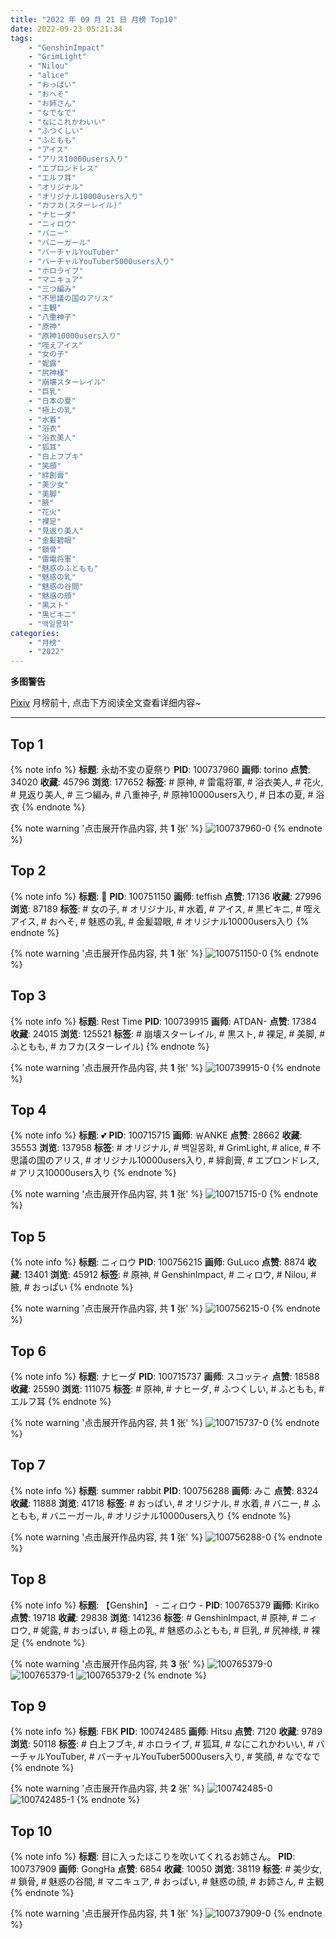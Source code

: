 ```yaml
---
title: "2022 年 09 月 21 日 月榜 Top10"
date: 2022-09-23 05:21:34
tags:
    - "GenshinImpact"
    - "GrimLight"
    - "Nilou"
    - "alice"
    - "おっぱい"
    - "おへそ"
    - "お姉さん"
    - "なでなで"
    - "なにこれかわいい"
    - "ふつくしい"
    - "ふともも"
    - "アイス"
    - "アリス10000users入り"
    - "エプロンドレス"
    - "エルフ耳"
    - "オリジナル"
    - "オリジナル10000users入り"
    - "カフカ(スターレイル)"
    - "ナヒーダ"
    - "ニィロウ"
    - "バニー"
    - "バニーガール"
    - "バーチャルYouTuber"
    - "バーチャルYouTuber5000users入り"
    - "ホロライブ"
    - "マニキュア"
    - "三つ編み"
    - "不思議の国のアリス"
    - "主観"
    - "八重神子"
    - "原神"
    - "原神10000users入り"
    - "咥えアイス"
    - "女の子"
    - "妮露"
    - "尻神様"
    - "崩壊スターレイル"
    - "巨乳"
    - "日本の夏"
    - "極上の乳"
    - "水着"
    - "浴衣"
    - "浴衣美人"
    - "狐耳"
    - "白上フブキ"
    - "笑顔"
    - "絆創膏"
    - "美少女"
    - "美脚"
    - "腋"
    - "花火"
    - "裸足"
    - "見返り美人"
    - "金髪碧眼"
    - "鎖骨"
    - "雷電将軍"
    - "魅惑のふともも"
    - "魅惑の乳"
    - "魅惑の谷間"
    - "魅惑の顔"
    - "黒スト"
    - "黒ビキニ"
    - "백일몽화"
categories:
    - "月榜"
    - "2022"
---
```


<i class="fa fa-triangle-exclamation"></i>**多图警告**<i class="fa fa-triangle-exclamation"></i>

[Pixiv](https://www.pixiv.net/) 月榜前十, 点击下方阅读全文查看详细内容~

<!-- more -->

---

## Top 1

{% note info %}
**标题**: 永劫不変の夏祭り
**PID**: 100737960 **画师**: torino
**点赞**: 34020 **收藏**: 45796 **浏览**: 177652
**标签**: # 原神, # 雷電将軍, # 浴衣美人, # 花火, # 見返り美人, # 三つ編み, # 八重神子, # 原神10000users入り, # 日本の夏, # 浴衣
{% endnote %}

{% note warning '点击展开作品内容, 共 **1** 张' %}
![100737960-0](https://i.pixiv.re/img-original/img/2022/08/25/00/00/10/100737960_p0.jpg)
{% endnote %}

## Top 2

{% note info %}
**标题**: 🍧
**PID**: 100751150 **画师**: teffish
**点赞**: 17136 **收藏**: 27996 **浏览**: 87189
**标签**: # 女の子, # オリジナル, # 水着, # アイス, # 黒ビキニ, # 咥えアイス, # おへそ, # 魅惑の乳, # 金髪碧眼, # オリジナル10000users入り
{% endnote %}

{% note warning '点击展开作品内容, 共 **1** 张' %}
![100751150-0](https://i.pixiv.re/img-original/img/2022/08/25/18/07/44/100751150_p0.jpg)
{% endnote %}

## Top 3

{% note info %}
**标题**: Rest Time
**PID**: 100739915 **画师**: ATDAN-
**点赞**: 17384 **收藏**: 24015 **浏览**: 125521
**标签**: # 崩壊スターレイル, # 黒スト, # 裸足, # 美脚, # ふともも, # カフカ(スターレイル)
{% endnote %}

{% note warning '点击展开作品内容, 共 **1** 张' %}
![100739915-0](https://i.pixiv.re/img-original/img/2022/08/25/01/17/34/100739915_p0.jpg)
{% endnote %}

## Top 4

{% note info %}
**标题**: 💕
**PID**: 100715715 **画师**: ￦ANKE
**点赞**: 28662 **收藏**: 35553 **浏览**: 137958
**标签**: # オリジナル, # 백일몽화, # GrimLight, # alice, # 不思議の国のアリス, # オリジナル10000users入り, # 絆創膏, # エプロンドレス, # アリス10000users入り
{% endnote %}

{% note warning '点击展开作品内容, 共 **1** 张' %}
![100715715-0](https://i.pixiv.re/img-original/img/2022/08/24/00/00/05/100715715_p0.jpg)
{% endnote %}

## Top 5

{% note info %}
**标题**: ニィロウ
**PID**: 100756215 **画师**: GuLuco
**点赞**: 8874 **收藏**: 13401 **浏览**: 45912
**标签**: # 原神, # GenshinImpact, # ニィロウ, # Nilou, # 腋, # おっぱい
{% endnote %}

{% note warning '点击展开作品内容, 共 **1** 张' %}
![100756215-0](https://i.pixiv.re/img-original/img/2022/08/25/21/57/32/100756215_p0.png)
{% endnote %}

## Top 6

{% note info %}
**标题**: ナヒーダ
**PID**: 100715737 **画师**: スコッティ
**点赞**: 18588 **收藏**: 25590 **浏览**: 111075
**标签**: # 原神, # ナヒーダ, # ふつくしい, # ふともも, # エルフ耳
{% endnote %}

{% note warning '点击展开作品内容, 共 **1** 张' %}
![100715737-0](https://i.pixiv.re/img-original/img/2022/08/24/00/00/09/100715737_p0.jpg)
{% endnote %}

## Top 7

{% note info %}
**标题**: summer rabbit
**PID**: 100756288 **画师**: みこ
**点赞**: 8324 **收藏**: 11888 **浏览**: 41718
**标签**: # おっぱい, # オリジナル, # 水着, # バニー, # ふともも, # バニーガール, # オリジナル10000users入り
{% endnote %}

{% note warning '点击展开作品内容, 共 **1** 张' %}
![100756288-0](https://i.pixiv.re/img-original/img/2022/08/25/22/00/01/100756288_p0.png)
{% endnote %}

## Top 8

{% note info %}
**标题**: 【Genshin】 - ニィロウ -
**PID**: 100765379 **画师**: Kiriko
**点赞**: 19718 **收藏**: 29838 **浏览**: 141236
**标签**: # GenshinImpact, # 原神, # ニィロウ, # 妮露, # おっぱい, # 極上の乳, # 魅惑のふともも, # 巨乳, # 尻神様, # 裸足
{% endnote %}

{% note warning '点击展开作品内容, 共 **3** 张' %}
![100765379-0](https://i.pixiv.re/img-original/img/2022/08/26/08/00/01/100765379_p0.png)
![100765379-1](https://i.pixiv.re/img-original/img/2022/08/26/08/00/01/100765379_p1.png)
![100765379-2](https://i.pixiv.re/img-original/img/2022/08/26/08/00/01/100765379_p2.png)
{% endnote %}

## Top 9

{% note info %}
**标题**: FBK
**PID**: 100742485 **画师**: Hitsu
**点赞**: 7120 **收藏**: 9789 **浏览**: 50118
**标签**: # 白上フブキ, # ホロライブ, # 狐耳, # なにこれかわいい, # バーチャルYouTuber, # バーチャルYouTuber5000users入り, # 笑顔, # なでなで
{% endnote %}

{% note warning '点击展开作品内容, 共 **2** 张' %}
![100742485-0](https://i.pixiv.re/img-original/img/2022/08/25/05/20/26/100742485_p0.png)
![100742485-1](https://i.pixiv.re/img-original/img/2022/08/25/05/20/26/100742485_p1.png)
{% endnote %}

## Top 10

{% note info %}
**标题**: 目に入ったほこりを吹いてくれるお姉さん。
**PID**: 100737909 **画师**: GongHa
**点赞**: 6854 **收藏**: 10050 **浏览**: 38119
**标签**: # 美少女, # 鎖骨, # 魅惑の谷間, # マニキュア, # おっぱい, # 魅惑の顔, # お姉さん, # 主観
{% endnote %}

{% note warning '点击展开作品内容, 共 **1** 张' %}
![100737909-0](https://i.pixiv.re/img-original/img/2022/08/25/00/00/02/100737909_p0.jpg)
{% endnote %}
